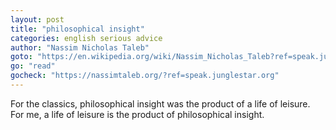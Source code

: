 ```yaml
---
layout: post
title: "philosophical insight"
categories: english serious advice
author: "Nassim Nicholas Taleb"
goto: "https://en.wikipedia.org/wiki/Nassim_Nicholas_Taleb?ref=speak.junglestar.org"
go: "read"
gocheck: "https://nassimtaleb.org/?ref=speak.junglestar.org"
---
```

For the classics, philosophical insight was the product of a life of leisure. For me, a life of leisure is the product of philosophical insight.
